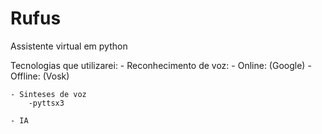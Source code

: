 # Rufus
Assistente virtual em python

Tecnologias que utilizarei:
    - Reconhecimento de voz:
        - Online: (Google)
        - Offline: (Vosk)

    - Sinteses de voz
        -pyttsx3

    - IA